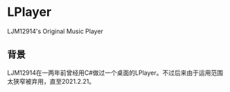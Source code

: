 # LPlayer

LJM12914's Original Music Player

## 背景

LJM12914在一两年前曾经用C#做过一个桌面的LPlayer。不过后来由于运用范围太狭窄被弃用，直至2021.2.21。

